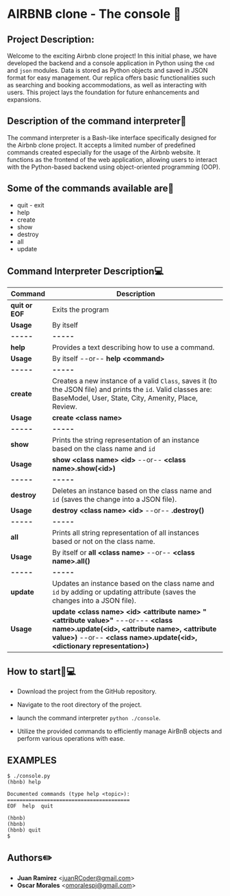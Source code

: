#		AIRBNB clone - The console :city_sunrise:

## Project Description:


Welcome to the exciting Airbnb clone project! In this initial phase, we have developed the backend and a console application in Python using the `cmd` and `json` modules.
Data is stored as Python objects and saved in JSON format for easy management. Our replica offers basic functionalities such as searching and booking accommodations,
as well as interacting with users. This project lays the foundation for future enhancements and expansions.


## Description of the command interpreter:speech_balloon:

The command interpreter is a Bash-like interface specifically designed for the Airbnb clone project. It accepts a limited
number of predefined commands created especially for the usage of the Airbnb website. It functions as the frontend of the
web application, allowing users to interact with the Python-based backend using object-oriented programming (OOP).

## Some of the commands available are:floppy_disk:

- quit - exit
- help
- create
- show
- destroy
- all
- update

## Command Interpreter Description:computer:
|Command| Description |
|--|--|
| **quit or EOF** | Exits the program |
| **Usage** | By itself |
| **-----** | **-----** |
| **help** | Provides a text describing how to use a command.  |
| **Usage** | By itself --or-- **help <command\>** |
| **-----** | **-----** |
| **create** | Creates a new instance of a valid `Class`, saves it (to the JSON file) and prints the `id`.  Valid classes are: BaseModel, User, State, City, Amenity, Place, Review. |
| **Usage** | **create <class name\>**|
| **-----** | **-----** |
| **show** | Prints the string representation of an instance based on the class name and `id`  |
| **Usage** | **show <class name\> <id\>** --or-- **<class name\>.show(<id\>)**|
| **-----** | **-----** |
| **destroy** | Deletes an instance based on the class name and `id` (saves the change into a JSON file).  |
| **Usage** | **destroy <class name\> <id\>** --or-- **<class name>.destroy(<id>)** |
| **-----** | **-----** |
| **all** | Prints all string representation of all instances based or not on the class name.  |
| **Usage** | By itself or **all <class name\>** --or-- **<class name\>.all()** |
| **-----** | **-----** |
| **update** | Updates an instance based on the class name and `id` by adding or updating attribute (saves the changes into a JSON file).  |
| **Usage** | **update <class name\> <id\> <attribute name\> "<attribute value\>"** ---or--- **<class name\>.update(<id\>, <attribute name\>, <attribute value\>)** --or-- **<class name\>.update(<id\>, <dictionary representation\>)**|


## How to start:book::computer:

- Download the project from the GitHub repository.

- Navigate to the root directory of the project.

- launch the command interpreter `python ./console`.

- Utilize the provided commands to efficiently manage AirBnB objects and perform various operations with ease.

## EXAMPLES

```
$ ./console.py
(hbnb) help

Documented commands (type help <topic>):
========================================
EOF  help  quit

(hbnb) 
(hbnb) 
(hbnb) quit
$
```

## Authors:pencil2:

- **Juan Ramirez**   <<juanRCoder@gmail.com>>
- **Oscar Morales**  <<omoralespj@gmail.com>>
